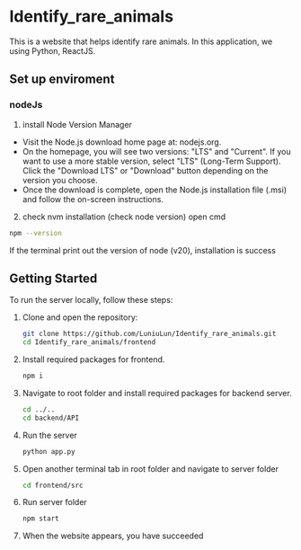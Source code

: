 # Identify_rare_animals
This is a website that helps identify rare animals. In this application, we using Python, ReactJS.

## Set up enviroment 
### nodeJs
1. install Node Version Manager

- Visit the Node.js download home page at: nodejs.org.
- On the homepage, you will see two versions: "LTS" and "Current". If you want to use a more stable version, select "LTS" (Long-Term Support). Click the "Download LTS" or "Download" button depending on the version you choose.
- Once the download is complete, open the Node.js installation file (.msi) and follow the on-screen instructions.

2. check nvm installation (check node version)
open cmd
```bash
npm --version
```
If the terminal print out the version of node (v20), installation is success

## Getting Started

To run the server locally, follow these steps:

1. Clone and open the repository:
    ```bash
    git clone https://github.com/LuniuLun/Identify_rare_animals.git
    cd Identify_rare_animals/frontend
    ```
2. Install required packages for frontend.
    ```bash
    npm i
    ```
3. Navigate to root folder and install required packages for backend server.
    ```bash
    cd ../..
    cd backend/API
    ```
4. Run the server
    ```bash
    python app.py
    ```
5. Open another terminal tab in root folder and navigate to server folder
    ```bash
    cd frontend/src
    ```
5. Run server folder
    ```bash
    npm start
    ```
6. When the website appears, you have succeeded
